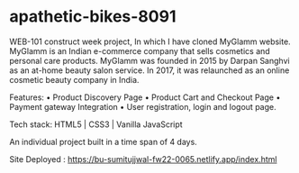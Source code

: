 # apathetic-bikes-8091
WEB-101 construct week project, In which I have cloned MyGlamm website.
MyGlamm is an Indian e-commerce company that sells cosmetics and personal care products.
MyGlamm was founded in 2015 by Darpan Sanghvi as an at-home beauty salon service.
In 2017, it was relaunched as an online cosmetic beauty company in India.

Features:
• Product Discovery Page
• Product Cart and Checkout Page
• Payment gateway Integration 
• User registration, login and logout page. 

Tech stack: HTML5 | CSS3 | Vanilla JavaScript 

An individual project built in a time span of 4 days.

Site Deployed : https://bu-sumitujjwal-fw22-0065.netlify.app/index.html
